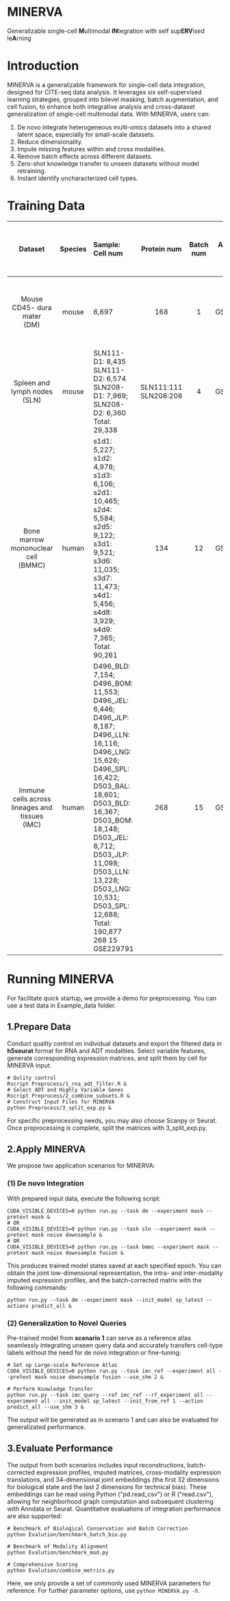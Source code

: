 # MINERVA
Generalizable single-cell **M**ultimodal **IN**tegration with self sup**ERV**ised le**A**rning

# Introduction
MINERVA is a generalizable framework for single-cell data integration, designed for CITE-seq data analysis. It leverages six self-supervised learning strategies, grouped into bilevel masking, batch augmentation, and cell fusion, to enhance both integrative analysis and cross-dataset generalization of single-cell multimodal data. With MINERVA, users can:

1. De novo integrate heterogeneous multi-omics datasets into a shared latent space, especially for small-scale datasets.
2. Reduce dimensionality.
3. Impute missing features within and cross modalities.
4. Remove batch effects across different datasets.
5. Zero-shot knowledge transfer to unseen datasets without model retraining.
6. Instant identify uncharacterized cell types.

# Training Data
|               Dataset                |  Species  | Sample: Cell num  |  Protein num  |  Batch num  |  Accession ID  |        Sample ratio: cell num for training        |
|                :-----:               |   :---:   |      :----        |    :----:     |    :----:   |    :----:      |                       :----:                      |
|    Mouse CD45- dura mater<br>(DM)    |   mouse   |        6,697      |      168      |      1      |   GSE191075    |10%: 664<br>20%: 1,336<br>50%: 3,346<br>100%: 6,697|
|    Spleen and lymph nodes<br>(SLN)   |   mouse   |SLN111-D1: 8,435<br>SLN111-D2: 6,574<br>SLN208-D1: 7,969; SLN208-D2: 6,360<br>Total: 29,338|SLN111:111<br>SLN208:208|      4      |   GSE150599    |10%: 2,339<br>20%: 4,678<br>50%: 11,731<br>100%: 23,470|
|Bone marrow mononuclear cell<br>(BMMC)|   human   |s1d1: 5,227; s1d2: 4,978; s1d3: 6,106;<br>s2d1: 10,465; s2d4: 5,584; s2d5: 9,122;<br>s3d1: 9,521; s3d6: 11,035; s3d7: 11,473;<br>s4d1: 5,456; s4d8: 3,929; s4d9: 7,365;<br>Total: 90,261|     134     |     12      |   GSE194122    |10%: 5,893<br>20%: 17,840<br>50%: 29,975<br>100%: 60,155|
|Immune cells across lineages and tissues<br>(IMC)|   human   |D496_BLD: 7,154; D496_BOM: 11,553;<br>D496_JEL: 6,446; D496_JLP: 8,187;<br>D496_LLN: 16,116; D496_LNG: 15,626;<br>D496_SPL: 16,422;<br>D503_BAL: 18,601; D503_BLD: 16,367;<br>D503_BOM: 18,148; D503_JEL: 8,712;<br>D503_JLP: 11,098; D503_LLN: 13,228;<br>D503_LNG: 10,531; D503_SPL: 12,688;<br>Total: 190,877	268	15	GSE229791|     268     |     15      |   GSE229791    |                           -                       |
 
# Running MINERVA
For facilitate quick startup, we provide a demo for preprocessing. You can use a test data in Example_data folder.

## 1.Prepare Data
Conduct quality control on individual datasets and export the filtered data in **h5seurat** format for RNA and ADT modalities. Select variable features, generate corresponding expression matrices, and split them by cell for MINERVA input.  
  
```
# Qulity control
Rscript Preprocess/1_rna_adt_filter.R &
# Select ADT and Highly Variable Genes
Rscript Preprocess/2_combine_subsets.R &
# Construct Input Files for MINERVA
python Preprocess/3_split_exp.py &
```
For specific preprocessing needs, you may also choose Scanpy or Seurat. Once preprocessing is complete, split the matrices with 3_split_exp.py.  

## 2.Apply MINERVA
We propose two application scenarios for MINERVA:
### (1) De novo Integration  
   With prepared input data, execute the following script:
   ```
   CUDA_VISIBLE_DEVICES=0 python run.py --task dm --experiment mask --pretext mask &
   # OR
   CUDA_VISIBLE_DEVICES=0 python run.py --task sln --experiment mask --pretext mask noise downsample &
   # OR
   CUDA_VISIBLE_DEVICES=0 python run.py --task bmmc --experiment mask --pretext mask noise downsample fusion &
   ```
   This produces trained model states saved at each specified epoch. You can obtain the joint low-dimensional representation, the intra- and inter-modality imputed expression profiles, and the batch-corrected matrix with the following commands:
   ```
   python run.py --task dm --experiment mask --init_model sp_latest --actions predict_all &
   ```
### (2) Generalization to Novel Queries  
   Pre-trained model from **scenario 1** can serve as a reference atlas seamlessly integrating unseen query data and accurately transfers cell-type labels without the need for de novo integration or fine-tuning:
   ```
   # Set up Large-scale Reference Atlas
   CUDA_VISIBLE_DEVICES=0 python run.py --task imc_ref --experiment all --pretext mask noise downsample fusion --use_shm 2 &

   # Perform Knowledge Transfer
   python run.py --task imc_query --ref imc_ref --rf_experiment all --experiment all --init_model sp_latest --init_from_ref 1 --action predict_all --use_shm 3 &
   ```
   The output will be generated as in scenario 1 and can also be evaluated for generalizated performance.  
   
## 3.Evaluate Performance
The output from both scenarios includes input reconstructions, batch-corrected expression profiles, imputed matrices, cross-modality expression translations, and 34-dimensional joint embeddings (the first 32 dimensions for biological state and the last 2 dimensions for technical bias). These embeddings can be read using Python ("pd.read_csv") or R ("read.csv"), allowing for neighborhood graph computation and subsequent clustering with Anndata or Seurat. Quantitative evaluations of integration performance are also supported:
```
# Benchmark of Biological Conservation and Batch Correction
python Evalution/benchmark_batch_bio.py

# Benchmark of Modality Alignment
python Evalution/benchmark_mod.py

# Comprehensive Scoring
python Evalution/combine_metrics.py
```
 
Here, we only provide a set of commonly used MINERVA parameters for reference. For further parameter options, use ```python MINERVA.py -h```.
